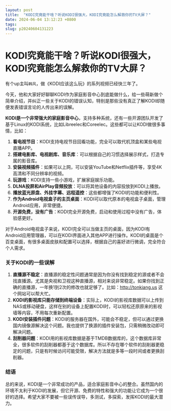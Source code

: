 ```yaml
---
layout: post
title:  "KODI究竟能干啥？听说KODI很强大，KODI究竟能怎么解救你的TV大屏？"
date: 2024-06-04 13:12:23 +0800
tags: 
slug: p20240604131223
---
```


# KODI究竟能干啥？听说KODI很强大，KODI究竟能怎么解救你的TV大屏？   

有个up主叫`韩风`，做《KODI应该这么玩》的系列视频已经快三年了。

今天，他和大家好好聊聊KODI作为家庭影音中心到底能做什么，给一些萌新做个简单介绍，并纠正一些关于KODI的错误认知，特别是那些没有真正了解KODI却随便发表错误言论的人传出来的误解。

**KODI是一个非常强大的家庭影音中心**，支持多种系统，还有一些开源团队开发了基于Linux的KODI系统，比如Libreelec和Coreelec。这些都可以让KODI做很多事情，比如：

1. **看电视节目**：KODI支持电视节目回看功能，完全可以取代机顶盒和某些电视直播APP。
2. **搭建电影库、电视剧库、音乐库**：可以根据自己的习惯选择展示样式，打造专属的影音库。
3. **安装视频插件**：如果可以上网，可以安装YouTube和Netflix插件等，享受4K高清和不同分辨率的视频。
4. **玩游戏**：KODI支持一些小游戏，扩展家庭娱乐功能。
5. **DLNA投屏和AirPlay音频投放**：可以将其他设备的内容投放到KODI上播放。
6. **播放蓝光原盘、外挂字幕、远程遥控**：这些都增强了KODI的功能和便利性。
7. **作为Android电视盒子的主页桌面**：KODI可以取代原本的电视盒子桌面，管理Android应用，非常便捷。
8. **开源免费，没有广告**：KODI完全开源免费，启动和使用过程中没有广告，体验感更好。

对于Android电视盒子来说，KODI完全可以当做主页的桌面，因为KODI有Android应用管理器，可以在KODI界面进入其他APP进行操作。KODI的桌面是个百变桌面，有很多桌面皮肤和配置可以选择，根据自己的喜好进行微调，完全符合个人需求。

### 关于KODI的一些误解

1. **直播源不稳定**：直播源的稳定性问题通常是因为你没有找到稳定的源或者不会找直播源。尤其是央视和卫视这种直播源，相对来说非常稳定。如果你找到正确的直播源，一年换1到2次的修改也就足够了。比如：http://tonkiang.us 这个网站可以帮大忙。
2. **KODI的影视库只能存储到终端设备**：实际上，KODI的影视库数据可以上传到NAS或移动硬盘，这样在别的设备上配置KODI时，可以轻松还原原来的影视墙等内容，不用每次重新配置。
3. **KODI安装插件问题**：KODI的服务器在国外，可能会不稳定，但可以通过更换国内镜像源解决这个问题。我也提供了换源的插件安装包，只需稍微改动即可解决问题。
4. **刮削器问题**：KODI用的影视库数据是基于TMDB数据库的，这个数据库非常全，很多软件的刮削器都基于这个数据库。所以不存在哪个软件的刮削器更稳定的问题，只是有时候访问可能受限，解决方法就是多等一段时间或者更换刮削器。

### 结语

总的来说，KODI是一个非常成功的产品，适合家庭影音中心的整合。虽然国内的环境不太利于KODI的发展，但它开源、免费的特性和强大的功能让它成为一个很好的选择。希望大家不要被一些误传误导，多测试，多探索，发挥KODI的最大潜力。